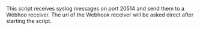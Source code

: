This script receives syslog messages on port 20514
and send them to a Webhoo receiver.
The url of the Webhook receiver will be asked 
direct after starting the script.

